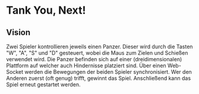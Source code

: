 # Tank You, Next!
## Vision
Zwei Spieler kontrollieren jeweils einen Panzer. Dieser wird durch die Tasten "W", "A", "S" und "D" gesteuert, wobei die Maus zum Zielen und Schießen verwendet wird. Die Panzer befinden sich auf einer (dreidimensionalen) Plattform auf welcher auch Hindernisse platziert sind. Über einen Web-Socket werden die Bewegungen der beiden Spieler synchronisiert. Wer den Anderen zuerst (oft genug) trifft, gewinnt das Spiel. Anschließend kann das Spiel erneut gestartet werden.
